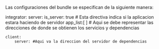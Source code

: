Las configuraciones del bundle se especifican de la siguiente manera:

integrator:
    server:
        is_server: true # Esta directiva indica si la aplicacion estara haciendo de servidor
        app_list:[ ] # Aqui se debe representar las direcciones de donde se obtienen los servicios y dependencias

    client:
        server: #Aqui va la direccion del servidor de dependencias


